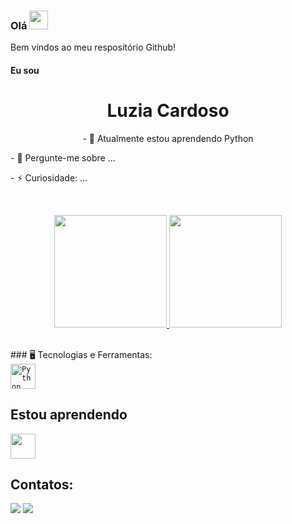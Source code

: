 <!---ESTE ARQUIVO É PARA CONFIGURAR SEU PERFIL DO GITHUB, PREENCHA COM SEUS DADOS. Para que ele seja visto como seu perfil, é preciso criar um repositório público com o seu nome de usuário e salvar com o nome README.md--->
<!------>
<div dsplay="inline-block">
<h3>Olá <img src="https://raw.githubusercontent.com/kaueMarques/kaueMarques/master/hi.gif" width="30px"></h3>
Bem vindos ao meu resposítório Github!
<h4>Eu sou</h4> 
<h1 align="center">Luzia Cardoso </h1>
  

<!---APRESENTAÇÃO--->  
<div display="block">
<p align="center">- 🌱 Atualmente estou aprendendo Python</p>
<p align="left">- 💬 Pergunte-me sobre ...</a>
<p align="left">- ⚡ Curiosidade: ...</p>
</div>
  
<br>  

<!---ESTATÍSTICAS DO GITHUB--->
<p align="center">
<a href="https://github.com/LINKDOSEUGIHUB">
<img height="180em" src="https://github-readme-stats-eight-theta.vercel.app/api?username=LuziaCardoso&show_icons=true&theme=algolia&include_all_commits=true&count_private=true"/>
<img height="180em" src="https://github-readme-stats-eight-theta.vercel.app/api/top-langs/?username=LuziaCardoso&layout=compact&langs_count=8&theme=algolia"/>
</a>
</p>

<br>
<!---ÍCONES DAS LINGUAGENS E FERRAMENTAS--->   
### 🖥️ Tecnologias e Ferramentas: <br>
<code><img width="40px" src="https://www.citypng.com/public/uploads/preview/hd-python-logo-symbol-transparent-png-735811696257415dbkifcuokn.png" title = "Python"/></code>


<!---O QUE VC ESTÁ APRENDENDO--->   
## Estou aprendendo
<img loading="lazy" src="https://www.citypng.com/public/uploads/preview/hd-python-logo-symbol-transparent-png-735811696257415dbkifcuokn.png" width="40" height="40"/>

<br>
  
<!---SEUS CONTATOS---> 
## Contatos:
<div>
<a href = "mailto:luziadeooliveira@gmail.com"><img loading="lazy" src="https://img.shields.io/badge/Gmail-D14836?style=for-the-badge&logo=gmail&logoColor=white" target="_blank"></a>
<a href="https://www.linkedin.com/in/luzia-cardoso-0715ba16a" target="_blank"><img loading="lazy" src="https://img.shields.io/badge/-LinkedIn-%230077B5?style=for-the-badge&logo=linkedin&logoColor=white" target="_blank"></a>   

</div>













